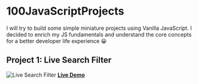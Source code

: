 # 100JavaScriptProjects
I will try to build some simple miniature projects using Vanilla JavaScript. I decided to enrich my JS fundamentals and understand the core concepts for a better developer life experience 😀

## Project 1: Live Search Filter
![Live Search Filter](https://user-images.githubusercontent.com/61485238/149883852-27e8e4fb-7a45-4887-addb-d9436a037cf7.png)
**[Live Demo](https://alnahian2003.github.io/100jsproject/filter.html)**
